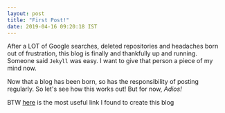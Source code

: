 ```yaml
---
layout: post
title: "First Post!"
date: 2019-04-16 09:20:18 IST
---
```

After a LOT of Google searches, deleted repositories and headaches born out of frustration, this blog is finally and thankfully up and running. Someone said `Jekyll` was easy. I want to give that person a piece of my mind now. 

Now that a blog has been born, so has the responsibility of posting regularly. So let's see how this works out! But for now, _Adios!_

BTW [here](https://codeburst.io/create-your-own-blog-with-jekyll-c0abc3ef7ddd) is the most useful link I found to create this blog
 
